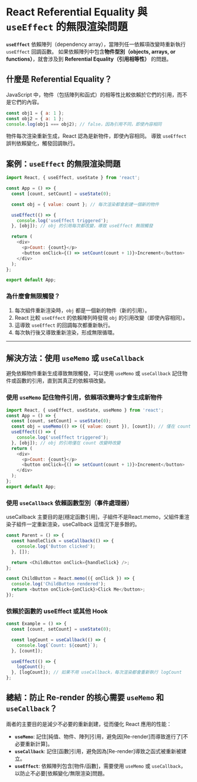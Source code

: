 # React Referential Equality 與 `useEffect` 的無限渲染問題
**`useEffect`** 依賴陣列（dependency array），當陣列任一依賴項改變時重新執行 `useEffect` 回調函數。
如果依賴陣列中包含**物件型別（objects, arrays, or functions）**，就會涉及到 **Referential Equality（引用相等性）** 的問題。

## **什麼是 Referential Equality？**
JavaScript 中，物件（包括陣列和函式）的相等性比較依賴於它們的引用，而不是它們的內容。
```javascript
const obj1 = { a: 1 };
const obj2 = { a: 1 };
console.log(obj1 === obj2); // false，因為引用不同，即使內容相同
```
物件每次渲染重新生成，React 認為是新物件，即使內容相同。
導致 `useEffect` 誤判依賴變化，觸發回調執行。
## **案例：`useEffect` 的無限渲染問題**
```javascript
import React, { useEffect, useState } from 'react';

const App = () => {
  const [count, setCount] = useState(0);

  const obj = { value: count }; // 每次渲染都會創建一個新的物件

  useEffect(() => {
    console.log('useEffect triggered');
  }, [obj]); // obj 的引用每次都改變，導致 useEffect 無限觸發

  return (
    <div>
      <p>Count: {count}</p>
      <button onClick={() => setCount(count + 1)}>Increment</button>
    </div>
  );
};

export default App;
```
### **為什麼會無限觸發？**
1. 每次組件重新渲染時，`obj` 都是一個新的物件（新的引用）。
2. React 比較 `useEffect` 的依賴陣列時發現 `obj` 的引用改變（即使內容相同）。
3. 這導致 `useEffect` 的回調每次都重新執行。
4. 每次執行後又導致重新渲染，形成無限循環。
---
## **解決方法：使用 `useMemo` 或 `useCallback`**

避免依賴物件重新生成導致無限觸發，可以使用 `useMemo` 或 `useCallback` 記住物件或函數的引用，直到其真正的依賴項改變。

### **使用 `useMemo` 記住物件引用，依賴項改變時才會生成新物件**

```javascript
import React, { useEffect, useState, useMemo } from 'react';
const App = () => {
  const [count, setCount] = useState(0);
  const obj = useMemo(() => ({ value: count }), [count]); // 僅在 count 改變時創建新物件
  useEffect(() => {
    console.log('useEffect triggered');
  }, [obj]); // obj 的引用僅在 count 改變時改變
  return (
    <div>
      <p>Count: {count}</p>
      <button onClick={() => setCount(count + 1)}>Increment</button>
    </div>
  );
};
export default App;
```
### **使用 `useCallback` 依賴函數型別（事件處理器）**
useCallback 主要目的是[穩定函數引用]，子組件不是React.memo，父組件重渲染子組件一定重新渲染，useCallback 這情況下是多餘的。
```javascript
const Parent = () => {
  const handleClick = useCallback(() => {
    console.log('Button clicked');
  }, []);

  return <ChildButton onClick={handleClick} />;
};

const ChildButton = React.memo(({ onClick }) => {
  console.log('ChildButton rendered');
  return <button onClick={onClick}>Click Me</button>;
});
```
### **依賴於函數的 useEffect 或其他 Hook**
```javascript
const Example = () => {
  const [count, setCount] = useState(0);

  const logCount = useCallback(() => {
    console.log(`Count: ${count}`);
  }, [count]);

  useEffect(() => {
    logCount();
  }, [logCount]); // 如果不用 useCallback，每次渲染都會重新執行 logCount
};
```

## **總結：防止 Re-render 的核心需要 `useMemo` 和 `useCallback`？**
兩者的主要目的是減少不必要的重新創建，從而優化 React 應用的性能：
- **`useMemo`**: 記住[純值、物件、陣列]引用，避免因[Re-render]而導致進行了[不必要重新計算]。
- **`useCallback`**: 記住[函數]引用，避免因為[Re-render]導致之函式被重新被建立。
- **`useEffect`**: 依賴陣列包含[物件/函數]，需要使用 `useMemo` 或 `useCallback`，以防止不必要[依賴變化/無限渲染]問題。